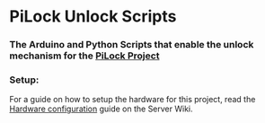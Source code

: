 # PiLock Unlock Scripts
### The Arduino and Python Scripts that enable the unlock mechanism for the [PiLock Project](https://github.com/kerk12/PiLock)

### Setup:
For a guide on how to setup the hardware for this project, read the [Hardware configuration](https://github.com/kerk12/PiLock/wiki/Hardware-configuration) guide on the Server Wiki.